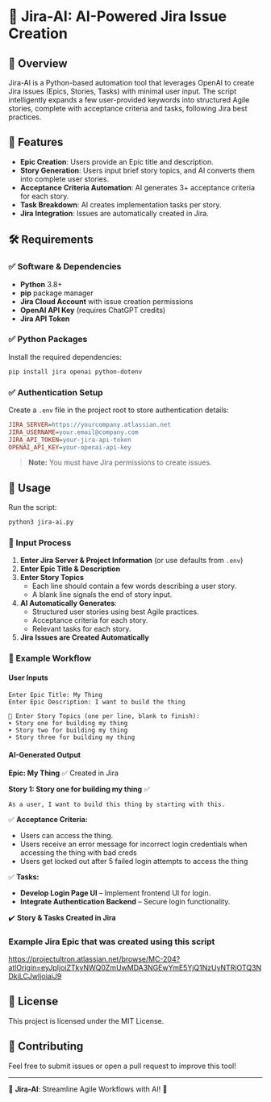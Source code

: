 # 🚀 Jira-AI: AI-Powered Jira Issue Creation

## 📌 Overview
Jira-AI is a Python-based automation tool that leverages OpenAI to create Jira issues (Epics, Stories, Tasks) with minimal user input. The script intelligently expands a few user-provided keywords into structured Agile stories, complete with acceptance criteria and tasks, following Jira best practices.

## 🔹 Features
- **Epic Creation**: Users provide an Epic title and description.
- **Story Generation**: Users input brief story topics, and AI converts them into complete user stories.
- **Acceptance Criteria Automation**: AI generates 3+ acceptance criteria for each story.
- **Task Breakdown**: AI creates implementation tasks per story.
- **Jira Integration**: Issues are automatically created in Jira.

## 🛠️ Requirements
### ✅ **Software & Dependencies**
- **Python** 3.8+
- **pip** package manager
- **Jira Cloud Account** with issue creation permissions
- **OpenAI API Key** (requires ChatGPT credits)
- **Jira API Token**

### ✅ **Python Packages**
Install the required dependencies:
```sh
pip install jira openai python-dotenv
```

### ✅ **Authentication Setup**
Create a `.env` file in the project root to store authentication details:
```ini
JIRA_SERVER=https://yourcompany.atlassian.net
JIRA_USERNAME=your.email@company.com
JIRA_API_TOKEN=your-jira-api-token
OPENAI_API_KEY=your-openai-api-key
```
> **Note:** You must have Jira permissions to create issues.

## 🔹 Usage
Run the script:
```sh
python3 jira-ai.py
```
### 📌 Input Process
1. **Enter Jira Server & Project Information** (or use defaults from `.env`)
2. **Enter Epic Title & Description**
3. **Enter Story Topics**
   - Each line should contain a few words describing a user story.
   - A blank line signals the end of story input.
4. **AI Automatically Generates**:
   - Structured user stories using best Agile practices.
   - Acceptance criteria for each story.
   - Relevant tasks for each story.
5. **Jira Issues are Created Automatically**

### 📌 Example Workflow
#### **User Inputs**
```
Enter Epic Title: My Thing
Enter Epic Description: I want to build the thing

🔹 Enter Story Topics (one per line, blank to finish):
➤ Story one for building my thing
➤ Story two for building my thing
➤ Story three for building my thing

```
#### **AI-Generated Output**
**Epic: My Thing** ✅ Created in Jira

**Story 1: Story one for building my thing** ✅
```
As a user, I want to build this thing by starting with this.
```
✅ **Acceptance Criteria:**
- Users can access the thing.
- Users receive an error message for incorrect login credentials when accessing the thing with bad creds
- Users get locked out after 5 failed login attempts to access the thing

✅ **Tasks:**
- **Develop Login Page UI** – Implement frontend UI for login.
- **Integrate Authentication Backend** – Secure login functionality.

✔️ **Story & Tasks Created in Jira**

### Example Jira Epic that was created using this script
https://projectultron.atlassian.net/browse/MC-204?atlOrigin=eyJpIjoiZTkyNWQ0ZmUwMDA3NGEwYmE5YjQ1NzUyNTRjOTQ3NDkiLCJwIjoiaiJ9

## 📌 License
This project is licensed under the MIT License.

## 📌 Contributing
Feel free to submit issues or open a pull request to improve this tool!

---
🚀 **Jira-AI**: Streamline Agile Workflows with AI! 🚀

